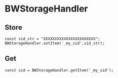 # BWStorageHandler

## Store

```
const sid_str = "XXXXXXXXXXXXXXXXXXXXXXX";
BWStorageHandler.setItem('_my_sid',sid_str);
```

## Get

```
const sid = BWStorageHandler.getItem('_my_sid');
```